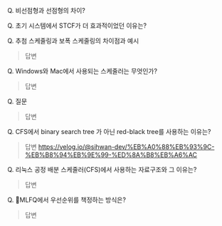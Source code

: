 
Q. 비선점형과 선점형의 차이?
> 

Q. 초기 시스템에서 STCF가 더 효과적이었던 이유는?
> 

Q. 추첨 스케줄링과 보폭 스케줄링의 차이점과 예시
> 답변

Q. Windows와 Mac에서 사용되는 스케줄러는 무엇인가?
> 답변

Q. 질문
> 답변

Q. CFS에서 binary search tree 가 아닌 red-black tree를 사용하는 이유는?
> 답변 https://velog.io/@sihwan-dev/%EB%A0%88%EB%93%9C-%EB%B8%94%EB%9E%99-%ED%8A%B8%EB%A6%AC
> 

Q. 리눅스 공정 배분 스케줄러(CFS)에서 사용하는 자료구조와 그 이유는?
> 답변

Q. MLFQ에서 우선순위를 책정하는 방식은?
> 답변
